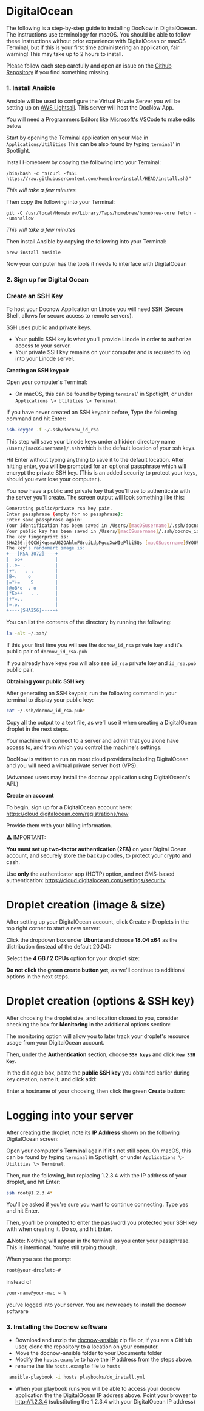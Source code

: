 # DigitalOcean

The following is a step-by-step guide to installing DocNow in DigitalOceean. The instructions use terminology for macOS. You should be able to follow these instructions without prior experience with DigitalOcean or macOS Terminal, but if this is your first time administering an application, fair warning! This may take up to 2 hours to install.

Please follow each step carefully and open an issue on the [Github
Repository](https://github.com/DocNow/docnow-ansible/issues) if you find
something missing.

### 1. Install Ansible

Ansible will be used to configure the Virtual Private Server you will be setting up on [AWS Lightsail](https://aws.amazon.com/lightsail/?p=gsrc&c=ho_lvm). This server will host the DocNow App. 

You will need a Programmers Editors like [Microsoft's VSCode](https://code.visualstudio.com) to make edits below

Start by opening the Terminal application on your Mac in `Applications/Utilities` 
This can be also found by typing `terminal`' in Spotlight.

Install Homebrew by copying the following into your Terminal: 

``` /bin/bash -c "$(curl -fsSL https://raw.githubusercontent.com/Homebrew/install/HEAD/install.sh)" ```

*This will take a few minutes*

Then copy the following into your Terminal:

```git -C /usr/local/Homebrew/Library/Taps/homebrew/homebrew-core fetch --unshallow```

*This will take a few minutes*

Then install Ansible by copying the following into your Terminal:

``` brew install ansible ```

Now your computer has the tools it needs to interface with DigitalOcean

### 2. Sign up for Digital Ocean

### Create an SSH Key

To host your Docnow Application on Linode you will need SSH
(Secure Shell, allows for secure access to remote servers).

SSH uses public and private keys.

* Your public SSH key is what you'll provide Linode in order to authorize access to your server.
* Your private SSH key remains on your computer and is required to log into your Linode server.

**Creating an SSH keypair**

Open your computer's Terminal:

-   On macOS, this can be found by typing `terminal`' in Spotlight, or under `Applications \> Utilities \> Terminal`.

If you have never created an SSH keypair before, Type the following
command and hit Enter:

```bash
ssh-keygen -f ~/.ssh/docnow_id_rsa
```

This step will save your Linode keys under a hidden directory name
`/Users/[macOSusername]/.ssh` which is the default location of your ssh keys.

Hit Enter without typing anything to save it to the default location. After hitting enter, you will be prompted for an optional passphrase which will encrypt the private SSH key. (This is an added security to protect your
keys, should you ever lose your computer.). 

You now have a public and private key that you'll use to authenticate
with the server you'll create. The screen output will look something like
this:

```bash
Generating public/private rsa key pair.
Enter passphrase (empty for no passphrase):
Enter same passphrase again:
Your identification has been saved in /Users/[macOSusername]/.ssh/docnow_id_rsa
Your public key has been saved in /Users/[macOSusername]/.ssh/docnow_id_rsa.pub
The key fingerprint is:
SHA256:j0QCWjKqsmvUG2OAhlmFGruiLdpMgcqXwWIePlbi5Qs [macOSusername]@YOURMACOS
The key's randomart image is:
+---[RSA 3072]----+
|  oo+            |
|..o= .           |
|+*.   . .        |
|B+.    o         |
|=*+=    S        |
|@oB*o  . o       |
|*Eo++   . .      |
|+*=..            |
|=.o.             |
+----[SHA256]-----+
```

You can list the contents of the directory by running the following:

```bash
ls -alt ~/.ssh/
```

If this your first time you will see the `docnow_id_rsa`
private key and it's public pair of `docnow_id_rsa.pub`

If you already have keys you will also see `id_rsa` private
key and `id_rsa.pub` public pair.

**Obtaining your public SSH key**

After generating an SSH keypair, run the following command in your
terminal to display your public key:

```bash
cat ~/.ssh/docnow_id_rsa.pub*
```

Copy all the output to a text file, as we'll use it when creating a
DigitalOcean droplet in the next steps.

Your machine will connect to a server and admin that you alone have
access to, and from which you control the machine's settings.

DocNow is written to run on most cloud providers including DigitalOcean
and you will need a virtual private server host (VPS).

(Advanced users may install the docnow application using DigitalOcean's
API.)

**Create an account**

To begin, sign up for a DigitalOcean account here:
<https://cloud.digitalocean.com/registrations/new>

Provide them with your billing information.

⚠️ IMPORTANT:

**You must set up two-factor authentication (2FA)** on your Digital
Ocean account, and securely store the backup codes, to protect your
crypto and cash.

Use **only** the authenticator app (HOTP) option, and not SMS-based
authentication: <https://cloud.digitalocean.com/settings/security>

# Droplet creation (image & size)

After setting up your DigitalOcean account, click Create \> Droplets in
the top right corner to start a new server:

Click the dropdown box under **Ubuntu** and choose **18.04 x64** as the
distribution (instead of the default 20.04):

Select the **4 GB / 2 CPUs** option for your droplet size:

**Do not click the green create button yet**, as we'll continue to
additional options in the next steps.

# Droplet creation (options & SSH key)

After choosing the droplet size, and location closest to you, consider
checking the box for **Monitoring** in the additional options section:

The monitoring option will allow you to later track your droplet's
resource usage from your DigitalOcean account.

Then, under the **Authentication** section, choose **`SSH keys`** and
click **`New SSH Key`**.

In the dialogue box, paste the **public SSH key** you obtained earlier
during key creation, name it, and click add:

Enter a hostname of your choosing, then click the green **Create**
button:

# Logging into your server

After creating the droplet, note its **IP Address** shown on the
following DigitalOcean screen:

Open your computer's **Terminal** again if it's not still open. On
macOS, this can be found by typing `terminal` in Spotlight, or under
`Applications \> Utilities \> Terminal`.

Then, run the following, but replacing 1.2.3.4 with the IP address of
your droplet, and hit Enter:

```bash
ssh root@1.2.3.4*
```

You'll be asked if you're sure you want to continue connecting. Type
yes and hit Enter.

Then, you'll be prompted to enter the password you protected your SSH
key with when creating it. Do so, and hit Enter.

⚠️Note: Nothing will appear in the terminal as you enter your
passphrase. This is intentional. You're still typing though.

When you see the prompt

```bash
root@your-droplet:~#
```

instead of

```bash
your-name@your-mac ~ %
```

you've logged into your server. You are now ready to install the docnow
software

### 3. Installing the Docnow software

* Download and unzip the [docnow-ansible](https://github.com/docnow/docnow-ansible) zip file or, if you are a GitHub user, clone the repository to a location on your computer. 
* Move the docnow-ansible folder to your Documents folder
* Modify the `hosts.example` to have the IP address from the steps above. 
* rename the file  `hosts.example` file to `hosts`

```bash
 ansible-playbook -i hosts playbooks/do_install.yml
```

-   When your playbook runs you will be able to access your docnow
    application the the DigitalOcean IP address above. Point your
    browser to <http://1.2.3.4> (substituting the 1.2.3.4 with your
    DigitalOcean IP address)

